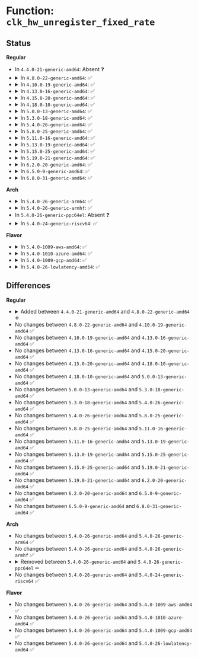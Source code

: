 # Function: <code>clk_hw_unregister_fixed_rate</code>

## Status
<b>Regular</b>
<ul>
<li>
In <code>4.4.0-21-generic-amd64</code>: Absent ❓
</li>
<li>
<details>
<summary>In <code>4.8.0-22-generic-amd64</code>: ✅</summary>

```c
void clk_hw_unregister_fixed_rate(struct clk_hw * hw)
```

```json
{
  "name": "clk_hw_unregister_fixed_rate",
  "collision_type": "Unique Global",
  "inline_type": "No",
  "funcs": [
    {
      "addr": 18446744071586505088,
      "name": "clk_hw_unregister_fixed_rate",
      "external": true,
      "loc": "drivers/clk/clk-fixed-rate.c:148",
      "file": "drivers/clk/clk-fixed-rate.c",
      "inline": "seen, unknown",
      "caller_inline": [],
      "caller_func": []
    }
  ],
  "symbols": [
    {
      "addr": 18446744071586505088,
      "name": "clk_hw_unregister_fixed_rate",
      "section": ".text",
      "bind": "STB_GLOBAL",
      "size": 29
    }
  ]
}
```
</details>
</li>
<li>
<details>
<summary>In <code>4.10.0-19-generic-amd64</code>: ✅</summary>

```c
void clk_hw_unregister_fixed_rate(struct clk_hw * hw)
```

```json
{
  "name": "clk_hw_unregister_fixed_rate",
  "collision_type": "Unique Global",
  "inline_type": "No",
  "funcs": [
    {
      "addr": 18446744071584311792,
      "name": "clk_hw_unregister_fixed_rate",
      "external": true,
      "loc": "drivers/clk/clk-fixed-rate.c:149",
      "file": "drivers/clk/clk-fixed-rate.c",
      "inline": "seen, unknown",
      "caller_inline": [],
      "caller_func": []
    }
  ],
  "symbols": [
    {
      "addr": 18446744071584311792,
      "name": "clk_hw_unregister_fixed_rate",
      "section": ".text",
      "bind": "STB_GLOBAL",
      "size": 29
    }
  ]
}
```
</details>
</li>
<li>
<details>
<summary>In <code>4.13.0-16-generic-amd64</code>: ✅</summary>

```c
void clk_hw_unregister_fixed_rate(struct clk_hw * hw)
```

```json
{
  "name": "clk_hw_unregister_fixed_rate",
  "collision_type": "Unique Global",
  "inline_type": "No",
  "funcs": [
    {
      "addr": 18446744071584390448,
      "name": "clk_hw_unregister_fixed_rate",
      "external": true,
      "loc": "drivers/clk/clk-fixed-rate.c:149",
      "file": "drivers/clk/clk-fixed-rate.c",
      "inline": "seen, unknown",
      "caller_inline": [],
      "caller_func": [
        "drivers/clk/x86/clk-pmc-atom.c:plt_clk_probe"
      ]
    }
  ],
  "symbols": [
    {
      "addr": 18446744071584390448,
      "name": "clk_hw_unregister_fixed_rate",
      "section": ".text",
      "bind": "STB_GLOBAL",
      "size": 29
    }
  ]
}
```
</details>
</li>
<li>
<details>
<summary>In <code>4.15.0-20-generic-amd64</code>: ✅</summary>

```c
void clk_hw_unregister_fixed_rate(struct clk_hw * hw)
```

```json
{
  "name": "clk_hw_unregister_fixed_rate",
  "collision_type": "Unique Global",
  "inline_type": "No",
  "funcs": [
    {
      "addr": 18446744071584797360,
      "name": "clk_hw_unregister_fixed_rate",
      "external": true,
      "loc": "drivers/clk/clk-fixed-rate.c:149",
      "file": "drivers/clk/clk-fixed-rate.c",
      "inline": "seen, unknown",
      "caller_inline": [],
      "caller_func": [
        "drivers/clk/x86/clk-pmc-atom.c:plt_clk_probe"
      ]
    }
  ],
  "symbols": [
    {
      "addr": 18446744071584797360,
      "name": "clk_hw_unregister_fixed_rate",
      "section": ".text",
      "bind": "STB_GLOBAL",
      "size": 29
    }
  ]
}
```
</details>
</li>
<li>
<details>
<summary>In <code>4.18.0-10-generic-amd64</code>: ✅</summary>

```c
void clk_hw_unregister_fixed_rate(struct clk_hw * hw)
```

```json
{
  "name": "clk_hw_unregister_fixed_rate",
  "collision_type": "Unique Global",
  "inline_type": "No",
  "funcs": [
    {
      "addr": 18446744071585027136,
      "name": "clk_hw_unregister_fixed_rate",
      "external": true,
      "loc": "drivers/clk/clk-fixed-rate.c:149",
      "file": "drivers/clk/clk-fixed-rate.c",
      "inline": "seen, unknown",
      "caller_inline": [],
      "caller_func": [
        "drivers/clk/x86/clk-pmc-atom.c:plt_clk_probe"
      ]
    }
  ],
  "symbols": [
    {
      "addr": 18446744071585027136,
      "name": "clk_hw_unregister_fixed_rate",
      "section": ".text",
      "bind": "STB_GLOBAL",
      "size": 29
    }
  ]
}
```
</details>
</li>
<li>
<details>
<summary>In <code>5.0.0-13-generic-amd64</code>: ✅</summary>

```c
void clk_hw_unregister_fixed_rate(struct clk_hw * hw)
```

```json
{
  "name": "clk_hw_unregister_fixed_rate",
  "collision_type": "Unique Global",
  "inline_type": "No",
  "funcs": [
    {
      "addr": 18446744071585134976,
      "name": "clk_hw_unregister_fixed_rate",
      "external": true,
      "loc": "drivers/clk/clk-fixed-rate.c:146",
      "file": "drivers/clk/clk-fixed-rate.c",
      "inline": "seen, unknown",
      "caller_inline": [],
      "caller_func": [
        "drivers/clk/x86/clk-pmc-atom.c:plt_clk_probe"
      ]
    }
  ],
  "symbols": [
    {
      "addr": 18446744071585134976,
      "name": "clk_hw_unregister_fixed_rate",
      "section": ".text",
      "bind": "STB_GLOBAL",
      "size": 29
    }
  ]
}
```
</details>
</li>
<li>
<details>
<summary>In <code>5.3.0-18-generic-amd64</code>: ✅</summary>

```c
void clk_hw_unregister_fixed_rate(struct clk_hw * hw)
```

```json
{
  "name": "clk_hw_unregister_fixed_rate",
  "collision_type": "Unique Global",
  "inline_type": "No",
  "funcs": [
    {
      "addr": 18446744071585341760,
      "name": "clk_hw_unregister_fixed_rate",
      "external": true,
      "loc": "drivers/clk/clk-fixed-rate.c:146",
      "file": "drivers/clk/clk-fixed-rate.c",
      "inline": "seen, unknown",
      "caller_inline": [],
      "caller_func": [
        "drivers/clk/x86/clk-pmc-atom.c:plt_clk_probe"
      ]
    }
  ],
  "symbols": [
    {
      "addr": 18446744071585341760,
      "name": "clk_hw_unregister_fixed_rate",
      "section": ".text",
      "bind": "STB_GLOBAL",
      "size": 31
    }
  ]
}
```
</details>
</li>
<li>
<details>
<summary>In <code>5.4.0-26-generic-amd64</code>: ✅</summary>

```c
void clk_hw_unregister_fixed_rate(struct clk_hw * hw)
```

```json
{
  "name": "clk_hw_unregister_fixed_rate",
  "collision_type": "Unique Global",
  "inline_type": "No",
  "funcs": [
    {
      "addr": 18446744071585480304,
      "name": "clk_hw_unregister_fixed_rate",
      "external": true,
      "loc": "drivers/clk/clk-fixed-rate.c:146",
      "file": "drivers/clk/clk-fixed-rate.c",
      "inline": "seen, unknown",
      "caller_inline": [],
      "caller_func": [
        "drivers/clk/x86/clk-pmc-atom.c:plt_clk_probe"
      ]
    }
  ],
  "symbols": [
    {
      "addr": 18446744071585480304,
      "name": "clk_hw_unregister_fixed_rate",
      "section": ".text",
      "bind": "STB_GLOBAL",
      "size": 31
    }
  ]
}
```
</details>
</li>
<li>
<details>
<summary>In <code>5.8.0-25-generic-amd64</code>: ✅</summary>

```c
void clk_hw_unregister_fixed_rate(struct clk_hw * hw)
```

```json
{
  "name": "clk_hw_unregister_fixed_rate",
  "collision_type": "Unique Global",
  "inline_type": "No",
  "funcs": [
    {
      "addr": 18446744071586200272,
      "name": "clk_hw_unregister_fixed_rate",
      "external": true,
      "loc": "drivers/clk/clk-fixed-rate.c:128",
      "file": "drivers/clk/clk-fixed-rate.c",
      "inline": "seen, unknown",
      "caller_inline": [],
      "caller_func": [
        "drivers/clk/x86/clk-pmc-atom.c:plt_clk_remove",
        "drivers/clk/x86/clk-pmc-atom.c:plt_clk_probe",
        "drivers/clk/x86/clk-pmc-atom.c:plt_clk_register_parents",
        "drivers/clk/x86/clk-pmc-atom.c:plt_clk_register_parents"
      ]
    }
  ],
  "symbols": [
    {
      "addr": 18446744071586200272,
      "name": "clk_hw_unregister_fixed_rate",
      "section": ".text",
      "bind": "STB_GLOBAL",
      "size": 33
    }
  ]
}
```
</details>
</li>
<li>
<details>
<summary>In <code>5.11.0-16-generic-amd64</code>: ✅</summary>

```c
void clk_hw_unregister_fixed_rate(struct clk_hw * hw)
```

```json
{
  "name": "clk_hw_unregister_fixed_rate",
  "collision_type": "Unique Global",
  "inline_type": "No",
  "funcs": [
    {
      "addr": 18446744071586319648,
      "name": "clk_hw_unregister_fixed_rate",
      "external": true,
      "loc": "drivers/clk/clk-fixed-rate.c:128",
      "file": "drivers/clk/clk-fixed-rate.c",
      "inline": "seen, unknown",
      "caller_inline": [],
      "caller_func": [
        "drivers/clk/x86/clk-pmc-atom.c:plt_clk_remove",
        "drivers/clk/x86/clk-pmc-atom.c:plt_clk_probe",
        "drivers/clk/x86/clk-pmc-atom.c:plt_clk_register_parents",
        "drivers/clk/x86/clk-pmc-atom.c:plt_clk_register_parents"
      ]
    }
  ],
  "symbols": [
    {
      "addr": 18446744071586319648,
      "name": "clk_hw_unregister_fixed_rate",
      "section": ".text",
      "bind": "STB_GLOBAL",
      "size": 33
    }
  ]
}
```
</details>
</li>
<li>
<details>
<summary>In <code>5.13.0-19-generic-amd64</code>: ✅</summary>

```c
void clk_hw_unregister_fixed_rate(struct clk_hw * hw)
```

```json
{
  "name": "clk_hw_unregister_fixed_rate",
  "collision_type": "Unique Global",
  "inline_type": "No",
  "funcs": [
    {
      "addr": 18446744071586193520,
      "name": "clk_hw_unregister_fixed_rate",
      "external": true,
      "loc": "drivers/clk/clk-fixed-rate.c:128",
      "file": "drivers/clk/clk-fixed-rate.c",
      "inline": "seen, unknown",
      "caller_inline": [],
      "caller_func": [
        "drivers/clk/x86/clk-pmc-atom.c:plt_clk_remove",
        "drivers/clk/x86/clk-pmc-atom.c:plt_clk_probe",
        "drivers/clk/x86/clk-pmc-atom.c:plt_clk_register_parents",
        "drivers/clk/x86/clk-pmc-atom.c:plt_clk_register_parents"
      ]
    }
  ],
  "symbols": [
    {
      "addr": 18446744071586193520,
      "name": "clk_hw_unregister_fixed_rate",
      "section": ".text",
      "bind": "STB_GLOBAL",
      "size": 33
    }
  ]
}
```
</details>
</li>
<li>
<details>
<summary>In <code>5.15.0-25-generic-amd64</code>: ✅</summary>

```c
void clk_hw_unregister_fixed_rate(struct clk_hw * hw)
```

```json
{
  "name": "clk_hw_unregister_fixed_rate",
  "collision_type": "Unique Global",
  "inline_type": "No",
  "funcs": [
    {
      "addr": 18446744071586696192,
      "name": "clk_hw_unregister_fixed_rate",
      "external": true,
      "loc": "drivers/clk/clk-fixed-rate.c:128",
      "file": "drivers/clk/clk-fixed-rate.c",
      "inline": "seen, unknown",
      "caller_inline": [],
      "caller_func": [
        "drivers/clk/x86/clk-pmc-atom.c:plt_clk_remove",
        "drivers/clk/x86/clk-pmc-atom.c:plt_clk_probe",
        "drivers/clk/x86/clk-pmc-atom.c:plt_clk_register_parents",
        "drivers/clk/x86/clk-pmc-atom.c:plt_clk_register_parents"
      ]
    }
  ],
  "symbols": [
    {
      "addr": 18446744071586696192,
      "name": "clk_hw_unregister_fixed_rate",
      "section": ".text",
      "bind": "STB_GLOBAL",
      "size": 33
    }
  ]
}
```
</details>
</li>
<li>
<details>
<summary>In <code>5.19.0-21-generic-amd64</code>: ✅</summary>

```c
void clk_hw_unregister_fixed_rate(struct clk_hw * hw)
```

```json
{
  "name": "clk_hw_unregister_fixed_rate",
  "collision_type": "Unique Global",
  "inline_type": "No",
  "funcs": [
    {
      "addr": 18446744071587968592,
      "name": "clk_hw_unregister_fixed_rate",
      "external": true,
      "loc": "drivers/clk/clk-fixed-rate.c:128",
      "file": "drivers/clk/clk-fixed-rate.c",
      "inline": "seen, unknown",
      "caller_inline": [],
      "caller_func": [
        "drivers/clk/x86/clk-pmc-atom.c:plt_clk_remove",
        "drivers/clk/x86/clk-pmc-atom.c:plt_clk_probe",
        "drivers/clk/x86/clk-pmc-atom.c:plt_clk_register_parents",
        "drivers/clk/x86/clk-pmc-atom.c:plt_clk_register_parents"
      ]
    }
  ],
  "symbols": [
    {
      "addr": 18446744071587968592,
      "name": "clk_hw_unregister_fixed_rate",
      "section": ".text",
      "bind": "STB_GLOBAL",
      "size": 38
    }
  ]
}
```
</details>
</li>
<li>
<details>
<summary>In <code>6.2.0-20-generic-amd64</code>: ✅</summary>

```c
void clk_hw_unregister_fixed_rate(struct clk_hw * hw)
```

```json
{
  "name": "clk_hw_unregister_fixed_rate",
  "collision_type": "Unique Global",
  "inline_type": "No",
  "funcs": [
    {
      "addr": 18446744071589330864,
      "name": "clk_hw_unregister_fixed_rate",
      "external": true,
      "loc": "drivers/clk/clk-fixed-rate.c:148",
      "file": "drivers/clk/clk-fixed-rate.c",
      "inline": "seen, unknown",
      "caller_inline": [],
      "caller_func": [
        "drivers/clk/x86/clk-pmc-atom.c:plt_clk_remove",
        "drivers/clk/x86/clk-pmc-atom.c:plt_clk_probe",
        "drivers/clk/x86/clk-pmc-atom.c:plt_clk_register_parents",
        "drivers/clk/x86/clk-pmc-atom.c:plt_clk_register_parents"
      ]
    }
  ],
  "symbols": [
    {
      "addr": 18446744071589330864,
      "name": "clk_hw_unregister_fixed_rate",
      "section": ".text",
      "bind": "STB_GLOBAL",
      "size": 38
    }
  ]
}
```
</details>
</li>
<li>
<details>
<summary>In <code>6.5.0-9-generic-amd64</code>: ✅</summary>

```c
void clk_hw_unregister_fixed_rate(struct clk_hw * hw)
```

```json
{
  "name": "clk_hw_unregister_fixed_rate",
  "collision_type": "Unique Global",
  "inline_type": "No",
  "funcs": [
    {
      "addr": 18446744071589629056,
      "name": "clk_hw_unregister_fixed_rate",
      "external": true,
      "loc": "drivers/clk/clk-fixed-rate.c:148",
      "file": "drivers/clk/clk-fixed-rate.c",
      "inline": "seen, unknown",
      "caller_inline": [],
      "caller_func": [
        "drivers/clk/x86/clk-pmc-atom.c:plt_clk_remove",
        "drivers/clk/x86/clk-pmc-atom.c:plt_clk_probe",
        "drivers/clk/x86/clk-pmc-atom.c:plt_clk_register_parents",
        "drivers/clk/x86/clk-pmc-atom.c:plt_clk_register_parents"
      ]
    }
  ],
  "symbols": [
    {
      "addr": 18446744071589629056,
      "name": "clk_hw_unregister_fixed_rate",
      "section": ".text",
      "bind": "STB_GLOBAL",
      "size": 38
    }
  ]
}
```
</details>
</li>
<li>
<details>
<summary>In <code>6.8.0-31-generic-amd64</code>: ✅</summary>

```c
void clk_hw_unregister_fixed_rate(struct clk_hw * hw)
```

```json
{
  "name": "clk_hw_unregister_fixed_rate",
  "collision_type": "Unique Global",
  "inline_type": "No",
  "funcs": [
    {
      "addr": 18446744071589939008,
      "name": "clk_hw_unregister_fixed_rate",
      "external": true,
      "loc": "drivers/clk/clk-fixed-rate.c:148",
      "file": "drivers/clk/clk-fixed-rate.c",
      "inline": "seen, unknown",
      "caller_inline": [],
      "caller_func": [
        "drivers/clk/x86/clk-pmc-atom.c:plt_clk_remove",
        "drivers/clk/x86/clk-pmc-atom.c:plt_clk_probe",
        "drivers/clk/x86/clk-pmc-atom.c:plt_clk_register_parents",
        "drivers/clk/x86/clk-pmc-atom.c:plt_clk_register_parents"
      ]
    }
  ],
  "symbols": [
    {
      "addr": 18446744071589939008,
      "name": "clk_hw_unregister_fixed_rate",
      "section": ".text",
      "bind": "STB_GLOBAL",
      "size": 38
    }
  ]
}
```
</details>
</li>
</ul>
<b>Arch</b>
<ul>
<li>
<details>
<summary>In <code>5.4.0-26-generic-arm64</code>: ✅</summary>

```c
void clk_hw_unregister_fixed_rate(struct clk_hw * hw)
```

```json
{
  "name": "clk_hw_unregister_fixed_rate",
  "collision_type": "Unique Global",
  "inline_type": "No",
  "funcs": [
    {
      "addr": 18446603336497779280,
      "name": "clk_hw_unregister_fixed_rate",
      "external": true,
      "loc": "drivers/clk/clk-fixed-rate.c:146",
      "file": "drivers/clk/clk-fixed-rate.c",
      "inline": "seen, unknown",
      "caller_inline": [],
      "caller_func": [
        "drivers/clk/clk-fixed-mmio.c:of_fixed_mmio_clk_remove",
        "drivers/clk/mvebu/cp110-system-controller.c:cp110_syscon_common_probe"
      ]
    }
  ],
  "symbols": [
    {
      "addr": 18446603336497779280,
      "name": "clk_hw_unregister_fixed_rate",
      "section": ".text",
      "bind": "STB_GLOBAL",
      "size": 52
    }
  ]
}
```
</details>
</li>
<li>
<details>
<summary>In <code>5.4.0-26-generic-armhf</code>: ✅</summary>

```c
void clk_hw_unregister_fixed_rate(struct clk_hw * hw)
```

```json
{
  "name": "clk_hw_unregister_fixed_rate",
  "collision_type": "Unique Global",
  "inline_type": "No",
  "funcs": [
    {
      "addr": 3230599540,
      "name": "clk_hw_unregister_fixed_rate",
      "external": true,
      "loc": "drivers/clk/clk-fixed-rate.c:146",
      "file": "drivers/clk/clk-fixed-rate.c",
      "inline": "seen, unknown",
      "caller_inline": [],
      "caller_func": [
        "drivers/clk/clk-fixed-mmio.c:of_fixed_mmio_clk_remove"
      ]
    }
  ],
  "symbols": [
    {
      "addr": 3230599540,
      "name": "clk_hw_unregister_fixed_rate",
      "section": ".text",
      "bind": "STB_GLOBAL",
      "size": 40
    }
  ]
}
```
</details>
</li>
<li>
In <code>5.4.0-26-generic-ppc64el</code>: Absent ❓
</li>
<li>
<details>
<summary>In <code>5.4.0-24-generic-riscv64</code>: ✅</summary>

```c
void clk_hw_unregister_fixed_rate(struct clk_hw * hw)
```

```json
{
  "name": "clk_hw_unregister_fixed_rate",
  "collision_type": "Unique Global",
  "inline_type": "No",
  "funcs": [
    {
      "addr": 18446743936275916544,
      "name": "clk_hw_unregister_fixed_rate",
      "external": true,
      "loc": "drivers/clk/clk-fixed-rate.c:146",
      "file": "drivers/clk/clk-fixed-rate.c",
      "inline": "seen, unknown",
      "caller_inline": [],
      "caller_func": [
        "drivers/clk/clk-fixed-mmio.c:of_fixed_mmio_clk_remove"
      ]
    }
  ],
  "symbols": [
    {
      "addr": 18446743936275916544,
      "name": "clk_hw_unregister_fixed_rate",
      "section": ".text",
      "bind": "STB_GLOBAL",
      "size": 52
    }
  ]
}
```
</details>
</li>
</ul>
<b>Flavor</b>
<ul>
<li>
<details>
<summary>In <code>5.4.0-1009-aws-amd64</code>: ✅</summary>

```c
void clk_hw_unregister_fixed_rate(struct clk_hw * hw)
```

```json
{
  "name": "clk_hw_unregister_fixed_rate",
  "collision_type": "Unique Global",
  "inline_type": "No",
  "funcs": [
    {
      "addr": 18446744071585242832,
      "name": "clk_hw_unregister_fixed_rate",
      "external": true,
      "loc": "drivers/clk/clk-fixed-rate.c:146",
      "file": "drivers/clk/clk-fixed-rate.c",
      "inline": "seen, unknown",
      "caller_inline": [],
      "caller_func": [
        "drivers/clk/x86/clk-pmc-atom.c:plt_clk_probe"
      ]
    }
  ],
  "symbols": [
    {
      "addr": 18446744071585242832,
      "name": "clk_hw_unregister_fixed_rate",
      "section": ".text",
      "bind": "STB_GLOBAL",
      "size": 31
    }
  ]
}
```
</details>
</li>
<li>
<details>
<summary>In <code>5.4.0-1010-azure-amd64</code>: ✅</summary>

```c
void clk_hw_unregister_fixed_rate(struct clk_hw * hw)
```

```json
{
  "name": "clk_hw_unregister_fixed_rate",
  "collision_type": "Unique Global",
  "inline_type": "No",
  "funcs": [
    {
      "addr": 18446744071585195008,
      "name": "clk_hw_unregister_fixed_rate",
      "external": true,
      "loc": "drivers/clk/clk-fixed-rate.c:146",
      "file": "drivers/clk/clk-fixed-rate.c",
      "inline": "seen, unknown",
      "caller_inline": [],
      "caller_func": [
        "drivers/clk/x86/clk-pmc-atom.c:plt_clk_probe"
      ]
    }
  ],
  "symbols": [
    {
      "addr": 18446744071585195008,
      "name": "clk_hw_unregister_fixed_rate",
      "section": ".text",
      "bind": "STB_GLOBAL",
      "size": 31
    }
  ]
}
```
</details>
</li>
<li>
<details>
<summary>In <code>5.4.0-1009-gcp-amd64</code>: ✅</summary>

```c
void clk_hw_unregister_fixed_rate(struct clk_hw * hw)
```

```json
{
  "name": "clk_hw_unregister_fixed_rate",
  "collision_type": "Unique Global",
  "inline_type": "No",
  "funcs": [
    {
      "addr": 18446744071585430704,
      "name": "clk_hw_unregister_fixed_rate",
      "external": true,
      "loc": "drivers/clk/clk-fixed-rate.c:146",
      "file": "drivers/clk/clk-fixed-rate.c",
      "inline": "seen, unknown",
      "caller_inline": [],
      "caller_func": [
        "drivers/clk/x86/clk-pmc-atom.c:plt_clk_probe"
      ]
    }
  ],
  "symbols": [
    {
      "addr": 18446744071585430704,
      "name": "clk_hw_unregister_fixed_rate",
      "section": ".text",
      "bind": "STB_GLOBAL",
      "size": 31
    }
  ]
}
```
</details>
</li>
<li>
<details>
<summary>In <code>5.4.0-26-lowlatency-amd64</code>: ✅</summary>

```c
void clk_hw_unregister_fixed_rate(struct clk_hw * hw)
```

```json
{
  "name": "clk_hw_unregister_fixed_rate",
  "collision_type": "Unique Global",
  "inline_type": "No",
  "funcs": [
    {
      "addr": 18446744071585538624,
      "name": "clk_hw_unregister_fixed_rate",
      "external": true,
      "loc": "drivers/clk/clk-fixed-rate.c:146",
      "file": "drivers/clk/clk-fixed-rate.c",
      "inline": "seen, unknown",
      "caller_inline": [],
      "caller_func": [
        "drivers/clk/x86/clk-pmc-atom.c:plt_clk_probe"
      ]
    }
  ],
  "symbols": [
    {
      "addr": 18446744071585538624,
      "name": "clk_hw_unregister_fixed_rate",
      "section": ".text",
      "bind": "STB_GLOBAL",
      "size": 31
    }
  ]
}
```
</details>
</li>
</ul>

## Differences
<b>Regular</b>
<ul>
<li>
<details>
<summary>Added between <code>4.4.0-21-generic-amd64</code> and <code>4.8.0-22-generic-amd64</code> ➕</summary>

```c
void clk_hw_unregister_fixed_rate(struct clk_hw * hw)
```
</details>
</li>
<li>
No changes between <code>4.8.0-22-generic-amd64</code> and <code>4.10.0-19-generic-amd64</code> ✅
</li>
<li>
No changes between <code>4.10.0-19-generic-amd64</code> and <code>4.13.0-16-generic-amd64</code> ✅
</li>
<li>
No changes between <code>4.13.0-16-generic-amd64</code> and <code>4.15.0-20-generic-amd64</code> ✅
</li>
<li>
No changes between <code>4.15.0-20-generic-amd64</code> and <code>4.18.0-10-generic-amd64</code> ✅
</li>
<li>
No changes between <code>4.18.0-10-generic-amd64</code> and <code>5.0.0-13-generic-amd64</code> ✅
</li>
<li>
No changes between <code>5.0.0-13-generic-amd64</code> and <code>5.3.0-18-generic-amd64</code> ✅
</li>
<li>
No changes between <code>5.3.0-18-generic-amd64</code> and <code>5.4.0-26-generic-amd64</code> ✅
</li>
<li>
No changes between <code>5.4.0-26-generic-amd64</code> and <code>5.8.0-25-generic-amd64</code> ✅
</li>
<li>
No changes between <code>5.8.0-25-generic-amd64</code> and <code>5.11.0-16-generic-amd64</code> ✅
</li>
<li>
No changes between <code>5.11.0-16-generic-amd64</code> and <code>5.13.0-19-generic-amd64</code> ✅
</li>
<li>
No changes between <code>5.13.0-19-generic-amd64</code> and <code>5.15.0-25-generic-amd64</code> ✅
</li>
<li>
No changes between <code>5.15.0-25-generic-amd64</code> and <code>5.19.0-21-generic-amd64</code> ✅
</li>
<li>
No changes between <code>5.19.0-21-generic-amd64</code> and <code>6.2.0-20-generic-amd64</code> ✅
</li>
<li>
No changes between <code>6.2.0-20-generic-amd64</code> and <code>6.5.0-9-generic-amd64</code> ✅
</li>
<li>
No changes between <code>6.5.0-9-generic-amd64</code> and <code>6.8.0-31-generic-amd64</code> ✅
</li>
</ul>
<b>Arch</b>
<ul>
<li>
No changes between <code>5.4.0-26-generic-amd64</code> and <code>5.4.0-26-generic-arm64</code> ✅
</li>
<li>
No changes between <code>5.4.0-26-generic-amd64</code> and <code>5.4.0-26-generic-armhf</code> ✅
</li>
<li>
<details>
<summary>Removed between <code>5.4.0-26-generic-amd64</code> and <code>5.4.0-26-generic-ppc64el</code> ➖</summary>

```c
void clk_hw_unregister_fixed_rate(struct clk_hw * hw)
```
</details>
</li>
<li>
No changes between <code>5.4.0-26-generic-amd64</code> and <code>5.4.0-24-generic-riscv64</code> ✅
</li>
</ul>
<b>Flavor</b>
<ul>
<li>
No changes between <code>5.4.0-26-generic-amd64</code> and <code>5.4.0-1009-aws-amd64</code> ✅
</li>
<li>
No changes between <code>5.4.0-26-generic-amd64</code> and <code>5.4.0-1010-azure-amd64</code> ✅
</li>
<li>
No changes between <code>5.4.0-26-generic-amd64</code> and <code>5.4.0-1009-gcp-amd64</code> ✅
</li>
<li>
No changes between <code>5.4.0-26-generic-amd64</code> and <code>5.4.0-26-lowlatency-amd64</code> ✅
</li>
</ul>
